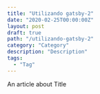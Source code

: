 ```yaml
---
title: "Utilizando gatsby-2"
date: "2020-02-25T00:00:00Z"
layout: post
draft: true
path: "/utilizando-gatsby-2"
category: "Category"
description: "Description"
tags:
  - "Tag"
---
```


An article about Title

